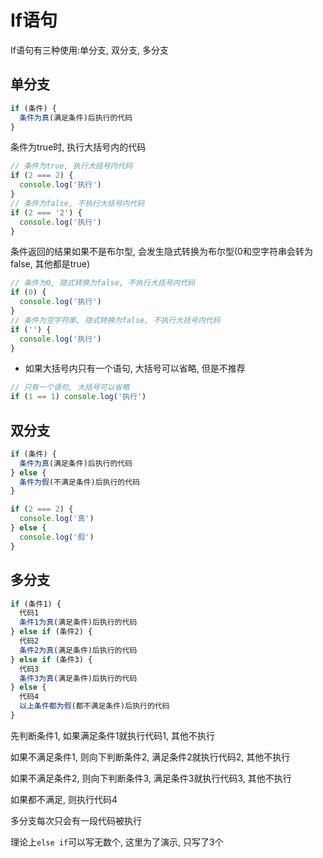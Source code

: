 # If语句

If语句有三种使用:单分支, 双分支, 多分支

## 单分支

```js
if (条件) {
  条件为真(满足条件)后执行的代码
}
```

条件为true时, 执行大括号内的代码

```js
// 条件为true, 执行大括号内代码
if (2 === 2) {
  console.log('执行')
}
// 条件为false, 不执行大括号内代码
if (2 === '2') {
  console.log('执行')
}
```

条件返回的结果如果不是布尔型, 会发生隐式转换为布尔型(0和空字符串会转为false, 其他都是true)

```js
// 条件为0, 隐式转换为false, 不执行大括号内代码
if (0) {
  console.log('执行')
}
// 条件为空字符串, 隐式转换为false, 不执行大括号内代码
if ('') {
  console.log('执行')
}
```

* 如果大括号内只有一个语句, 大括号可以省略, 但是不推荐

```js
// 只有一个语句, 大括号可以省略
if (1 == 1) console.log('执行')
```

## 双分支

```js
if (条件) {
  条件为真(满足条件)后执行的代码
} else {
  条件为假(不满足条件)后执行的代码
}
```

```js
if (2 === 2) {
  console.log('真')
} else {
  console.log('假')
}
```

## 多分支

```js
if (条件1) {
  代码1
  条件1为真(满足条件)后执行的代码
} else if (条件2) {
  代码2
  条件2为真(满足条件)后执行的代码
} else if (条件3) {
  代码3
  条件3为真(满足条件)后执行的代码
} else {
  代码4
  以上条件都为假(都不满足条件)后执行的代码
}
```

先判断条件1, 如果满足条件1就执行代码1, 其他不执行

如果不满足条件1, 则向下判断条件2, 满足条件2就执行代码2, 其他不执行

如果不满足条件2, 则向下判断条件3, 满足条件3就执行代码3, 其他不执行

如果都不满足, 则执行代码4

多分支每次只会有一段代码被执行

理论上`else if`可以写无数个, 这里为了演示, 只写了3个
